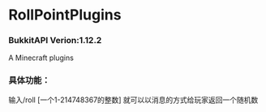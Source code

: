 # RollPointPlugins
### BukkitAPI Verion:1.12.2
A Minecraft plugins

### 具体功能：
输入/roll [一个1-214748367的整数] 就可以以消息的方式给玩家返回一个随机数
